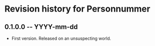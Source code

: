# Revision history for Personnummer

## 0.1.0.0 -- YYYY-mm-dd

* First version. Released on an unsuspecting world.
